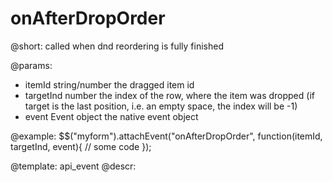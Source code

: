 onAfterDropOrder
=============

@short: called when dnd reordering is fully finished

@params:
- itemId			string/number		the dragged item id
- targetInd			number				the index of the row, where the item was dropped (if target is the last position, i.e. an empty space, the index will be -1)
- event				Event object		the native event object
	
@example:
$$("myform").attachEvent("onAfterDropOrder", function(itemId, targetInd, event){
    // some code
});

@template:	api_event
@descr:
